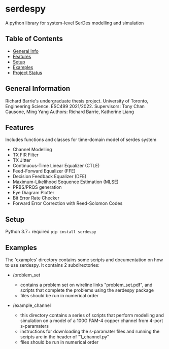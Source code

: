 # serdespy
A python library for system-level SerDes modelling and simulation

## Table of Contents
* [General Info](#general-information)
* [Features](#features)
* [Setup](#setup)
* [Examples](#examples)
* [Project Status](#project-status)

## General Information

Richard Barrie's undergraduate thesis project. University of Toronto, Engineering Science. ESC499 2021/2022. 
Supervisors: Tony Chan Causone, Ming Yang
Authors: Richard Barrie, Katherine Liang

## Features
Includes functions and classes for time-domain model of serdes system
- Channel Modelling
- TX FIR Filter
- TX Jitter
- Continuous-Time Linear Equalizer (CTLE)
- Feed-Forward Equalizer (FFE)
- Decision Feedback Equalizer (DFE)
- Maximum-Likelihood Sequence Estimation (MLSE)
- PRBS/PRQS generation
- Eye Diagram Plotter
- Bit Error Rate Checker
- Forward Error Correction with Reed-Solomon Codes

## Setup
Python 3.7+ required
`pip install serdespy`

## Examples
The 'examples' directory contains some scripts and documentation on how to use serdespy. It contains 2 subdirectories:

- /problem_set
    - contains a problem set on wireline links "problem_set.pdf", and scripts that complete the problems using the serdespy package
    - files should be run in numerical order

- /example_channel
    - this directory contains a series of scripts that perform modelling and simulation on a model of a 100G PAM-4 copper channel from 4-port s-paramaters
    - instructions for downloading the s-paramater files and running the scripts are in the header of "1_channel.py"
    - files should be run in numerical order
